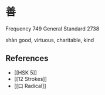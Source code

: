 # 善
Frequency 749
General Standard 2738

shàn
good, virtuous, charitable, kind

## References
- [[HSK 5]]
- [[12 Strokes]]
- [[口 Radical]]